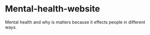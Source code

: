 # Mental-health-website
Mental health and why is matters because it effects people in different ways.
